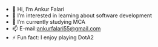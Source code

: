 - 👋 Hi, I’m Ankur Falari 
- 👀 I’m interested in learning about software development
- 🌱 I’m currently studying MCA
- 📫 E-mail:ankurfalari55@gmail.com
- ⚡ Fun fact: I enjoy playing DotA2

<!---
Ankur-Falari/Ankur-Falari is a ✨ special ✨ repository because its `README.md` (this file) appears on your GitHub profile.
You can click the Preview link to take a look at your changes.
--->
